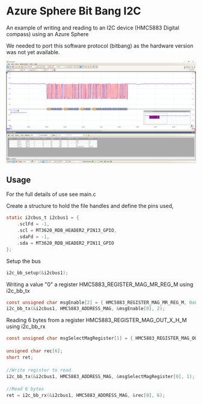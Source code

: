 # Azure Sphere Bit Bang I2C

An example of writing and reading to an I2C device (HMC5883 Digital compass) using an Azure Sphere

We needed to port this software protocol (bitbang) as the hardware version was not yet available.

![Capture of the I2C protocol0](ProtocolCapture.png "Protocol Capture")

## Usage

For the full details of use see main.c

Create a structure to hold the file handles and define the pins used,

```c
static i2cbus_t i2cbus1 = {
    .sclFd = -1,
    .scl = MT3620_RDB_HEADER2_PIN13_GPIO,
    .sdaFd = -1,
    .sda = MT3620_RDB_HEADER2_PIN11_GPIO
};
```

Setup the bus

```c
i2c_bb_setup(&i2cbus1);
```

Writing a value "0" a register HMC5883_REGISTER_MAG_MR_REG_M using i2c_bb_tx

```c
const unsigned char msgEnable[2] = { HMC5883_REGISTER_MAG_MR_REG_M, 0x00 }; // Enable Magnetometer, Continuous mode, Low Speed I2C 
i2c_bb_tx(&i2cbus1, HMC5883_ADDRESS_MAG, &msgEnable[0], 2);
```

Reading 6 bytes from a register HMC5883_REGISTER_MAG_OUT_X_H_M using i2c_bb_rx
```c
const unsigned char msgSelectMagRegister[1] = { HMC5883_REGISTER_MAG_OUT_X_H_M }; // Get mag reading

unsigned char rec[6];
short ret;

//Write register to read
i2c_bb_tx(&i2cbus1, HMC5883_ADDRESS_MAG, &msgSelectMagRegister[0], 1);

//Read 6 bytes
ret = i2c_bb_rx(&i2cbus1, HMC5883_ADDRESS_MAG, &rec[0], 6);
```


 

